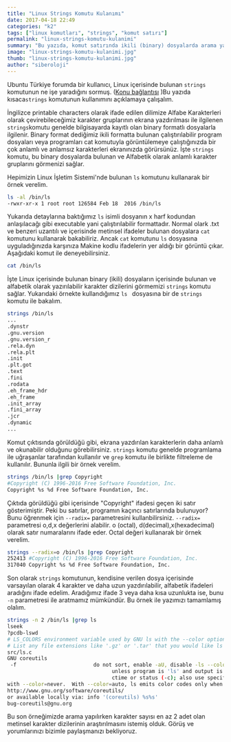 ```yaml
---
title: "Linux Strings Komutu Kulanımı"
date: 2017-04-18 22:49
categories: "k2"
tags: ["linux komutları", "strings", "komut satırı"]
permalink: "linux-strings-komutu-kulanimi"
summary: "Bu yazıda, komut satırında ikili (binary) dosyalarda arama yapmada kolaylık sağlayan 'strings' komutu ele alınmıştır."
image: "linux-strings-komutu-kulanimi.jpg"
thumb: "linux-strings-komutu-kulanimi.jpg"
author: "siberoloji"
---
```

Ubuntu Türkiye forumda bir kullanıcı, Linux içerisinde bulunan `strings` komutunun ne işe yaradığını sormuş. ([Konu bağlantısı](https://forum.ubuntu-tr.net/index.php?topic=56133.0;) )Bu yazıda kısaca`strings` komutunun kullanımını açıklamaya çalışalım.

İngilizce printable characters olarak ifade edilen dilimize Alfabe Karakterleri olarak çevirebileceğimiz karakter gruplarının ekrana yazdırılması ile ilgilenen `strings`komutu genelde bilgisayarda kayıtlı olan binary formatlı dosyalarla ilgilenir. Binary format dediğimiz ikili formatta bulunan çalıştırılabilir program dosyaları veya programları cat komutuyla görüntülemeye çalıştığınızda bir çok anlamlı ve anlamsız karakterleri ekranınızda görürsünüz. İşte `strings` komutu, bu binary dosyalarda bulunan ve Alfabetik olarak anlamlı karakter gruplarını görmenizi sağlar.

Hepimizin Linux İşletim Sistemi'nde bulunan `ls` komutunu kullanarak bir örnek verelim.

```sh
ls -al /bin/ls
-rwxr-xr-x 1 root root 126584 Feb 18  2016 /bin/ls
```

Yukarıda detaylarına baktığımız `ls` isimli dosyanın x harf kodundan anlaşılacağı gibi executable yani çalıştırılabilir formattadır. Normal olark .txt ve benzeri uzantılı ve içerisinde metinsel ifadeler bulunan dosyalara `cat` komutunu kullanarak bakabiliriz. Ancak `cat` komutunu `ls` dosyasına uyguladığınızda karşınıza Makine kodlu ifadelerin yer aldığı bir görüntü çıkar. Aşağıdaki komut ile deneyebilirsiniz.

```sh
cat /bin/ls
```

İşte Linux içerisinde bulunan binary (ikili) dosyaların içerisinde bulunan ve alfabetik olarak yazırılabilir karakter dizilerini görmemizi `strings` komutu sağlar. Yukarıdaki örnekte kullandığımız `ls ` dosyasına bir de `strings` komutu ile bakalım.

```sh
strings /bin/ls
...
.dynstr
.gnu.version
.gnu.version_r
.rela.dyn
.rela.plt
.init
.plt.got
.text
.fini
.rodata
.eh_frame_hdr
.eh_frame
.init_array
.fini_array
.jcr
.dynamic
...
```

Komut çıktısında görüldüğü gibi, ekrana yazdırılan karakterlerin daha anlamlı ve okunabilir olduğunu görebilirsiniz. `strings` komutu genelde programlama ile uğraşanlar tarafından kullanılır ve `grep` komutu ile birlikte filtreleme de kullanılır. Bununla ilgili bir örnek verelim.

```sh
strings /bin/ls |grep Copyright
#Copyright (C) 1996-2016 Free Software Foundation, Inc.
Copyright %s %d Free Software Foundation, Inc.
```

Çıktıda görüldüğü gibi içerisinde "Copyright" ifadesi geçen iki satır gösterimiştir. Peki bu satırlar, programın kaçıncı satırlarında bulunuyor? Bunu öğrenmek için `--radix=` parametresini kullanbilirsiniz. `--radix=` parametresi o,d,x değerlerini alabilir. o (octal), d(decimal),x(hexadecimal) olarak satır numaralarını ifade eder. Octal değeri kullanarak bir örnek verelim.

```sh
strings --radix=o /bin/ls |grep Copyright
252413 #Copyright (C) 1996-2016 Free Software Foundation, Inc.
317040 Copyright %s %d Free Software Foundation, Inc.
```

 Son olarak `strings` komutunun, kendisine verilen dosya içerisinde varsayılan olarak 4 karakter ve daha uzun yazdırılabilir, alfabetik ifadeleri aradığını ifade edelim. Aradığımız ifade 3 veya daha kısa uzunlukta ise, bunu `-n` parametresi ile aratmamız mümkündür. Bu örnek ile yazımızı tamamlamış olalım.
 
```sh
strings -n 2 /bin/ls |grep ls
lseek
?pcdb-lswd
# LS_COLORS environment variable used by GNU ls with the --color option.
# List any file extensions like '.gz' or '.tar' that you would like ls
src/ls.c
GNU coreutils
 -f                         do not sort, enable -aU, disable -ls --color
                                  unless program is 'ls' and output is a terminal)
                                  ctime or status (-c); also use specified time
with --color=never.  With --color=auto, ls emits color codes only when
http://www.gnu.org/software/coreutils/
or available locally via: info '(coreutils) %s%s'
bug-coreutils@gnu.org
```

Bu son örneğimizde arama yapılırken karakter sayısı en az 2 adet olan metinsel karakter dizilerinin araştırılmasını istemiş olduk.
Görüş ve yorumlarınızı bizimle paylaşmanızı bekliyoruz.